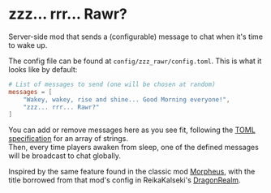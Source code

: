 # zzz... rrr... Rawr?

Server-side mod that sends a (configurable) message to chat when it's time to wake up.

The config file can be found at `config/zzz_rawr/config.toml`. This is what it looks like by default:
```toml
# List of messages to send (one will be chosen at random)
messages = [
	"Wakey, wakey, rise and shine... Good Morning everyone!",
	"zzz... rrr... Rawr?"
]
```
You can add or remove messages here as you see fit, following the [TOML specification](https://toml.io/en/) for an array of strings.  
Then, every time players awaken from sleep, one of the defined messages will be broadcast to chat globally.

Inspired by the same feature found in the classic mod [Morpheus](https://www.curseforge.com/minecraft/mc-mods/morpheus), with the title borrowed from that mod's config in ReikaKalseki's [DragonRealm](https://dragonrealm.overminddl1.com/).
